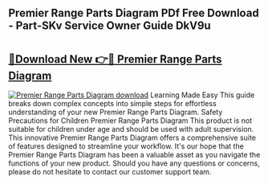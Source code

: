 ## Premier Range Parts Diagram PDf Free Download - Part-SKv Service Owner Guide DkV9u

# <h2><a href="http://dfjjqu.blite.top/?on=Premier+Range+Parts+Diagram">🔗Download New 👉🔴 Premier Range Parts Diagram</a></h2>

[![Premier Range Parts Diagram download](https://i.imgur.com/lujVjoI.png)](http://dfjjqu.blite.top/?on=Premier+Range+Parts+Diagram)
Learning Made Easy This guide breaks down complex concepts into simple steps for effortless understanding of your new Premier Range Parts Diagram. Safety Precautions for Children Premier Range Parts Diagram This product is not suitable for children under age and should be used with adult supervision. This innovative Premier Range Parts Diagram offers a comprehensive suite of features designed to streamline your workflow. It's our hope that the Premier Range Parts Diagram has been a valuable asset as you navigate the functions of your new product. Should you have any questions or concerns, please do not hesitate to contact our customer support team.
